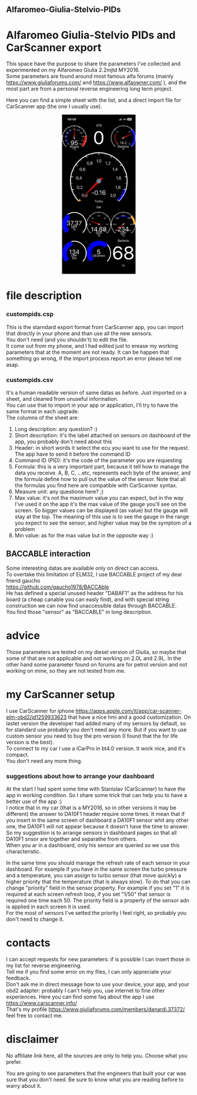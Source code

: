 ## Alfaromeo-Giulia-Stelvio-PIDs
# Alfaromeo Giulia-Stelvio PIDs and CarScanner export

This space have the purpose to share the parameters I've collected and experimented on my Alfaromeo Giulia 2.2mjtd MY2016.<br>
Some parameters are found around most famous alfa forums (mainly https://www.giuliaforums.com/ and https://www.alfaowner.com/ ), and the most part are from a personal reverse engineering long term project.

Here you can find a simple sheet with the list, and a direct import file for CarScanner app (the one I usually use).
<p align="center">
  <img src="./img/IMG_0430.PNG" alt="Dashboard example" width="200"/>
</p>

# file description
### custompids.csp
This is the starndard export format from CarScanner app, you can import that directly in your phone and than use all the new sensors.<br>
You don't need (and you shouldn't) to edit the file.<br>
It come out from my phone, and I had edited just to erease my working parameters that at the moment are not ready. It can be happen that something go wrong, if the import process report an error please tell me asap.

### custompids.csv
It's a human readable version of same datas as before. Just imported on a sheet, and cleaned from unuseful information.<br>
You can use that to import in your app or application, I'll try to have the same format in each upgrade.<br>
The columns of the sheet are:
1. Long description: any question? :)
2. Short description: it's the label attached on sensors on dashboard of the app, you probably don't need about this
3. Header: in short words it select the ecu you want to use for the request. The app have to send it before the command ID
4. Command ID (PID): it's the code of the parameter you are requesting
5. Formula: this is a very important part, because it tell how to manage the data you receive. A, B, C, ...etc, represents each byte of the answer, and the formula define how to pull out the value of the sensor. Note that all the formulas you find here are compatible with CarScanner syntax.
6. Measure unit: any questione here? ;)
7. Max value: it's not the maximum value you can expect, but in the way I've used it on the app it's the max value of the gauge you'll see on the screen. So bigger values can be displayed (as value) but the gauge will stay at the top. The meaning of this use is to see the gauge in the range you expect to see the sensor, and higher value may be the symptom of a problem
8. Min value: as for the max value but in the opposite way :)

## BACCABLE interaction
Some interesting datas are available only on direct can access.<br>
To overtake this limitation of ELM32, I use BACCABLE project of my dear friend gaucho<br>
https://github.com/gaucho1978/BACCAble<br>
He has defined a special unused header "DABAF1" as the address for his board (a cheap canable you can easly find), and with special string construction we can now find unaccessible datas through BACCABLE.<br>
You find those "sensor" as "BACCABLE" in long description.<br>

# advice
Those parameters are tested on my diesel version of Giulia, so maybe that some of that are not applicable and not working on 2.0L and 2.9L. In the other hand some parameter found on forums are for petrol version and not working on mine, so they are not tested from me.

# my CarScanner setup
I use CarScanner for iphone https://apps.apple.com/it/app/car-scanner-elm-obd2/id1259933623 that have a nice hmi and a good customization. On lastet version the developer had added many of my sensors by default, so for standard use probably you don't need any more. But if you want to use custom sensor you need to buy the pro version (I found that the for life version is the best).<br>
To connect to my car I use a iCarPro in bt4.0 version. It work nice, and it's compact.<br>
You don't need any more thing.

### suggestions about how to arrange your dashboard
At the start I had spent some time with Stanislav (CarScanner) to have the app in working condition. So I share some trick that can help you to have a better use of the app :)<br>
I notice that in my car (that is a MY2016, so in other versions it may be different) the answer to DA10F1 header require some times. It mean that if you insert in the same screen of dashboard a DA10F1 sensor whit any other one, the DA10F1 will not appear because it doesn't have the time to answer.<br>
So my suggestion is to arrange sensors in dashboard pages so that all DA10F1 snsor are together and separathe from others.<br>
When you ar in a dashboard, only his sensor are queried so we use this characteristic.

In the same time you should manage the refresh rate of each sensor in your dashboard. For example if you have in the same screen the turbo pressure and a temperature, you can assign to turbo sensor (that move quickly) a higher priority that the temperature (that is always slow). To do that you can change "priority" field in the sensor property. For example if you set "1" it is required at each screen refresh loop, if you set "1/50" that sensor is required one time each 50. The priority field is a property of the sensor adn is applied in each screen it is used.<br>
For the most of sensors I've setted the priority I feel right, so probably you don't need to change it.

# contacts
I can accept requests for new parameters: if is possible I can insert those in my list for reverse engineering.<br>
Tell me if you find some error on my files, I can only appreciate your feedback.<br>
Don't ask me in direct message how to use your device, your app, and your obd2 adapter: probably I can't help you, use internet to fine other experiences. Here you can find some faq about the app I use https://www.carscanner.info/<br>
That's my profile https://www.giuliaforums.com/members/danardi.37372/ feel free to contact me.

# disclaimer
No affiliate link here, all the sources are only to help you. Choose what you prefer.

You are going to see parameters that the engineers that built your car was sure that you don't need. Be sure to know what you are reading before to warry about it.
